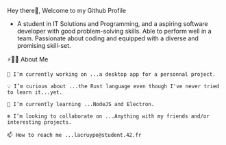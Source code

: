 Hey there👋, Welcome to my Github Profile

- A student in IT Solutions and Programming, and a aspiring software developer with good problem-solving skills. Able to perform well in a team. Passionate about coding and equipped with a diverse and promising skill-set.

⚡🙋‍♂️ About Me

    🔧 I’m currently working on ...a desktop app for a personnal project.

    💡 I’m curious about ...the Rust language even though I've never tried to learn it...yet.

    📖 I’m currently learning ...NodeJS and Electron.

    ❄️ I’m looking to collaborate on ...Anything with my friends and/or interesting projects.

    📫 How to reach me ...lacruype@student.42.fr
